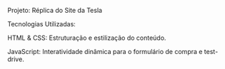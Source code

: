 Projeto: Réplica do Site da Tesla
 
Tecnologias Utilizadas:

HTML & CSS: Estruturação e estilização do conteúdo.

JavaScript​: Interatividade dinâmica para o formulário de compra e test-drive.
